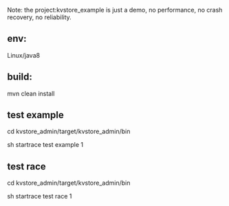 Note: the project:kvstore_example is just a demo, no performance, no crash recovery, no reliability.

## env:

Linux/java8

## build:

<!--after clone project-->

mvn clean install
## test example
cd kvstore_admin/target/kvstore_admin/bin

<!-- the param:1 is kv number(million) -->

sh startrace test example 1

## test race
cd kvstore_admin/target/kvstore_admin/bin

<!-- the param:1 is kv number(million) -->

sh startrace test race 1